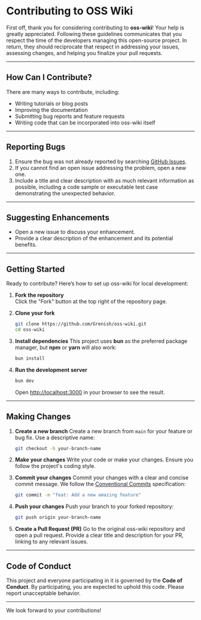 # Contributing to OSS Wiki

First off, thank you for considering contributing to **oss-wiki**! Your help is greatly appreciated. Following these guidelines communicates that you respect the time of the developers managing this open-source project. In return, they should reciprocate that respect in addressing your issues, assessing changes, and helping you finalize your pull requests.

---

## How Can I Contribute?

There are many ways to contribute, including:

- Writing tutorials or blog posts  
- Improving the documentation  
- Submitting bug reports and feature requests  
- Writing code that can be incorporated into oss-wiki itself  

---

## Reporting Bugs

1. Ensure the bug was not already reported by searching [GitHub Issues](https://github.com/Grenish/oss-wiki/issues).  
2. If you cannot find an open issue addressing the problem, open a new one.  
3. Include a title and clear description with as much relevant information as possible, including a code sample or executable test case demonstrating the unexpected behavior.  

---

## Suggesting Enhancements

- Open a new issue to discuss your enhancement.  
- Provide a clear description of the enhancement and its potential benefits.  

---

## Getting Started

Ready to contribute? Here’s how to set up oss-wiki for local development:

1. **Fork the repository**  
   Click the "Fork" button at the top right of the repository page.  

2. **Clone your fork**  
   ```bash
   git clone https://github.com/Grenish/oss-wiki.git
   cd oss-wiki
   ```


3. **Install dependencies**
   This project uses **bun** as the preferred package manager, but **npm** or **yarn** will also work:

   ```bash
   bun install
   ```

4. **Run the development server**

   ```bash
   bun dev
   ```

   Open [http://localhost:3000](http://localhost:3000) in your browser to see the result.

---

## Making Changes

1. **Create a new branch**
   Create a new branch from `main` for your feature or bug fix. Use a descriptive name:

   ```bash
   git checkout -b your-branch-name
   ```

2. **Make your changes**
   Write your code or make your changes. Ensure you follow the project's coding style.

3. **Commit your changes**
   Commit your changes with a clear and concise commit message. We follow the [Conventional Commits](https://www.conventionalcommits.org/) specification:

   ```bash
   git commit -m "feat: Add a new amazing feature"
   ```

4. **Push your changes**
   Push your branch to your forked repository:

   ```bash
   git push origin your-branch-name
   ```

5. **Create a Pull Request (PR)**
   Go to the original oss-wiki repository and open a pull request. Provide a clear title and description for your PR, linking to any relevant issues.

---

## Code of Conduct

This project and everyone participating in it is governed by the **Code of Conduct**. By participating, you are expected to uphold this code. Please report unacceptable behavior.

---

We look forward to your contributions!
